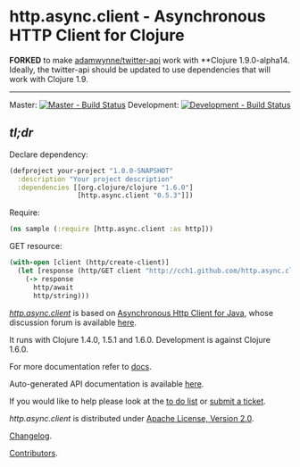 http.async.client - Asynchronous HTTP Client for Clojure
========================================================

**FORKED** to make [adamwynne/twitter-api](https://github.com/adamwynne/twitter-api) work with **Clojure 1.9.0-alpha14. Ideally, the twitter-api should be updated to use dependencies that will work with Clojure 1.9.


---

Master: [![Master - Build Status](https://secure.travis-ci.org/cch1/http.async.client.png?branch=master)](http://travis-ci.org/cch1/http.async.client)
Development: [![Development - Build Status](https://secure.travis-ci.org/cch1/http.async.client.png?branch=development)](http://travis-ci.org/cch1/http.async.client)

## *tl;dr*
Declare dependency:

``` clojure
(defproject your-project "1.0.0-SNAPSHOT"
  :description "Your project description"
  :dependencies [[org.clojure/clojure "1.6.0"]
                 [http.async.client "0.5.3"]])
```

Require:

``` clojure
(ns sample (:require [http.async.client :as http]))
```

GET resource:

``` clojure
(with-open [client (http/create-client)]
  (let [response (http/GET client "http://cch1.github.com/http.async.client/")]
    (-> response
      http/await
      http/string)))
```

[*http.async.client*](http://github.com/cch1/http.async.client) is
based on [Asynchronous Http Client for Java](http://github.com/AsyncHttpClient/async-http-client), whose
discussion forum is available [here](http://groups.google.com/group/httpasyncclient).

It runs with Clojure 1.4.0, 1.5.1 and 1.6.0.  Development is against Clojure 1.6.0.

For more documentation refer to [docs](http://cch1.github.com/http.async.client/docs.html).

Auto-generated API documentation is available [here](http://cch1.github.io/http.async.client/doc/).

If you would like to help please look at the
[to do list](http://cch1.github.io/http.async.client/todo.html)
or
[submit a ticket](http://github.com/cch1/http.async.client/issues).

*http.async.client* is distributed under [Apache License, Version 2.0](http://www.apache.org/licenses/LICENSE-2.0.html).

[Changelog](http://cch1.github.com/http.async.client/changelog.html).

[Contributors](https://github.com/cch1/http.async.client/graphs/contributors).
